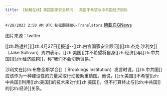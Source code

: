 ```yaml
---
title: 【秘翻在线】美国国家安全顾问： 美国不希望与中共国经济脱钩
---
```

`4/28/2023 2:50 AM UTC 秘密翻譯組G-Translators` [轉載自GNews](https://gnews.org/articles/1258316)

图片来源：twitter

[[zh:路透社]][[zh:4月27日]]报道--[[zh:白宫国家安全顾问]][[zh:杰克·沙利文]]（Jake Sullivan）周四表示，[[zh:美国]]并不希望将自身[[zh:经济]]与[[zh:中共国]][[zh:经济脱钩]]，称“我们不会切断贸易。”

沙利文在[[zh:布鲁金斯学会]]（ Brookings Institution）发言时说，[[zh:中共国]]应该作为一种建设性的力量采取行动援助重债国。他说，[[zh:美国]]不希望[[zh:中共国]]利用[[zh:美国]]的技术来对付[[zh:美国]]，但不打算终止与[[zh:中共国]]的[[zh:经济]]关系。

